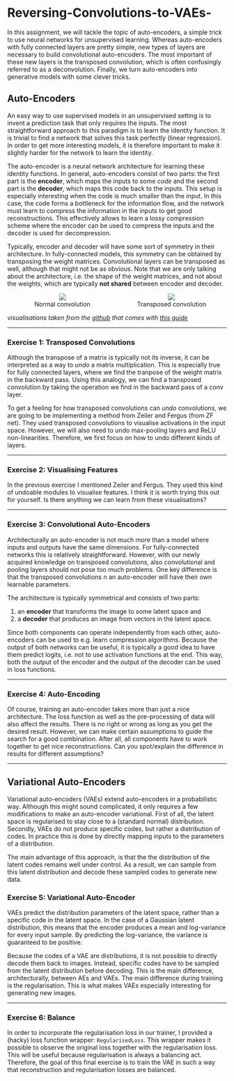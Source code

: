 # Reversing-Convolutions-to-VAEs-

In this assignment, we will tackle the topic of auto-encoders,
a simple trick to use neural networks for unsupervised learning.
Whereas auto-encoders with fully connected layers are pretty simple,
new types of layers are necessary to build convolutional auto-encoders.
The most important of these new layers is the transposed convolution,
which is often confusingly referred to as a deconvolution.
Finally, we turn auto-encoders into generative models with some clever tricks.

## Auto-Encoders

An easy way to use supervised models in an unsupervised setting
is to invent a prediction task that only requires the inputs.
The most straightforward approach to this paradigm is to learn the identity function.
It is trivial to find a network that solves this task perfectly (linear regression).
In order to get more interesting models,
it is therefore important to make it slightly harder for the network to learn the identity.

The auto-encoder is a neural network architecture for learning these identity functions.
In general, auto-encoders consist of two parts:
the first part is the **encoder**, which maps the inputs to some *code*
and the second part is the **decoder**, which maps this code back to the inputs.
This setup is especially interesting when the code is much smaller than the input.
In this case, the code forms a bottleneck for the information flow,
and the network must learn to compress the information in the inputs to get good reconstructions.
This effectively allows to learn a lossy compression scheme where
the encoder can be used to compress the inputs and the decoder is used for decompression.

Typically, encoder and decoder will have some sort of symmetry in their architecture.
In fully-connected models, this symmetry can be obtained by transposing the weight matrices.
Convolutional layers can be transposed as well, although that might not be as obvious.
Note that we are only talking about the architecture, i.e. the shape of the weight matrices,
and not about the weights, which are typically **not shared** between encoder and decoder.

<div style="text-align: center">
  <figure style="display: inline-block; width: 49%; margin: 0">
    <img src="https://raw.githubusercontent.com/vdumoulin/conv_arithmetic/master/gif/no_padding_no_strides.gif" />
    <figcaption style="width: 100%;"> Normal convolution </figcaption>
  </figure>
  <figure style="display: inline-block; width: 49%; margin: 0">
    <img src="https://raw.githubusercontent.com/vdumoulin/conv_arithmetic/master/gif/no_padding_no_strides_transposed.gif" />
    <figcaption style="width: 100%; text-align: center;"> Transposed convolution </figcaption>
  </figure>
</div>

*visualisations taken from the [github](https://github.com/vdumoulin/conv_arithmetic) that comes with [this guide](https://arxiv.org/abs/1603.07285)*

------------------------------------------------------------------------------------------------------------------------------------------------------------
### Exercise 1: Transposed Convolutions 

Although the transpose of a matrix is typically not its inverse,
it can be interpreted as a way to *undo* a matrix multiplication.
This is especially true for fully connected layers,
where we find the tranpose of the weight matrix in the backward pass.
Using this analogy, we can find a transposed convolution
by taking the operation we find in the backward pass of a conv layer.

To get a feeling for how transposed convolutions can *undo* convolutions,
we are going to be implementing a method from Zeiler and Fergus (from ZF net).
They used transposed convolutions to visualise activations in the input space.
However, we will also need to undo max-pooling layers and ReLU non-linearities.
Therefore, we first focus on how to undo different kinds of layers.

------------------------------------------------------------------------------------------------------------------------------------------------------------
### Exercise 2: Visualising Features 

In the previous exercise I mentioned Zeiler and Fergus.
They used this kind of undoable modules to visualise features.
I think it is worth trying this out for yourself.
Is there anything we can learn from these visualisations?

------------------------------------------------------------------------------------------------------------------------------------------------------------
### Exercise 3: Convolutional Auto-Encoders 

Architecturally an auto-encoder is not much more than a model
where inputs and outputs have the same dimensions.
For fully-connected networks this is relatively straightforward.
However, with our newly acquired knowledge on transposed convolutions,
also convolutional and pooling layers should not pose too much problems.
One key difference is that the transposed convolutions n an auto-encoder
will have their own learnable parameters.

The architecture is typically symmetrical and consists of two parts:

 1. an **encoder** that transforms the image to some latent space and
 2. a **decoder** that produces an image from vectors in the latent space.

Since both components can operate independently from each other,
auto-encoders can be used to e.g. learn compression algorithms.
Because the output of both networks can be useful,
it is typically a good idea to have them predict logits,
i.e. not to use activation functions at the end.
This way, both the output of the encoder
and the output of the decoder can be used in loss functions.

------------------------------------------------------------------------------------------------------------------------------------------------------------
### Exercise 4: Auto-Encoding 

Of course, training an auto-encoder takes more than just a nice architecture.
The loss function as well as the pre-processing of data will also affect the results.
There is no right or wrong as long as you get the desired result.
However, we can make certain assumptions to guide the search for a good combination.
After all, all components have to work together to get nice reconstructions.
Can you spot/explain the difference in results for different assumptions?

------------------------------------------------------------------------------------------------------------------------------------------------------------
## Variational Auto-Encoders

Variational auto-encoders (VAEs) extend auto-encoders in a probabilistic way.
Although this might sound complicated, it only requires a few modifications to make an auto-encoder variational.
First of all, the latent space is regularised to stay close to a (standard normal) distribution.
Secondly, VAEs do not produce specific codes, but rather a distribution of codes.
In practice this is done by directly mapping inputs to the parameters of a distribution.

The main advantage of this approach, is that the the distribution of the latent codes remains well under control.
As a result, we can sample from this latent distribution and decode these sampled codes to generate new data.

### Exercise 5: Variational Auto-Encoder 

VAEs predict the distribution parameters of the latent space,
rather than a specific code in the latent space.
In the case of a Gaussian latent distribution,
this means that the encoder produces a mean and log-variance for every input sample.
By predicting the log-variance, the variance is guaranteed to be positive.

Because the codes of a VAE are distributions, it is not possible to directly decode them back to images.
Instead, specific codes have to be sampled from the latent distribution before decoding.
This is the main difference, architecturally, between AEs and VAEs.
The main difference during training is the regularisation.
This is what makes VAEs especially interesting for generating new images.

------------------------------------------------------------------------------------------------------------------------------------------------------------
### Exercise 6: Balance 

In order to incorporate the regularisation loss in our trainer,
I provided a (hacky) loss function wrapper: `RegularisedLoss`.
This wrapper makes it possible to observe the original loss
together with the regularisation loss.
This will be useful because regularisation is always a balancing act.
Therefore, the goal of this final exercise is to train the VAE
in such a way that reconstruction and regularisation losses are balanced.









